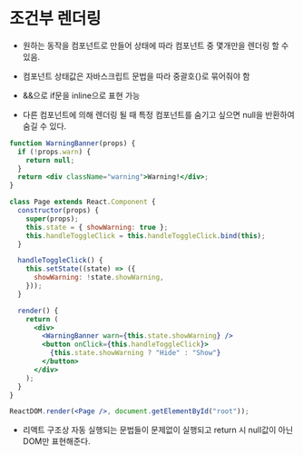 # 조건부 렌더링

- 원하는 동작을 컴포넌트로 만들어 상태에 따라 컴포넌트 중 몇개만을 렌더링 할 수 있음.

- 컴포넌트 상태값은 자바스크립트 문법을 따라 중괄호{}로 묶어줘야 함

- &&으로 if문을 inline으로 표현 가능

- 다른 컴포넌트에 의해 렌더링 될 때 특정 컴포넌트를 숨기고 싶으면 null을 반환하여 숨길 수 있다.

```jsx
function WarningBanner(props) {
  if (!props.warn) {
    return null;
  }
  return <div className="warning">Warning!</div>;
}

class Page extends React.Component {
  constructor(props) {
    super(props);
    this.state = { showWarning: true };
    this.handleToggleClick = this.handleToggleClick.bind(this);
  }

  handleToggleClick() {
    this.setState((state) => ({
      showWarning: !state.showWarning,
    }));
  }

  render() {
    return (
      <div>
        <WarningBanner warn={this.state.showWarning} />
        <button onClick={this.handleToggleClick}>
          {this.state.showWarning ? "Hide" : "Show"}
        </button>
      </div>
    );
  }
}

ReactDOM.render(<Page />, document.getElementById("root"));
```

- 리액트 구조상 자동 실행되는 문법들이 문제없이 실행되고 return 시 null값이 아닌 DOM만 표현해준다.
